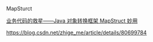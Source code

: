 MapSturct

 [业务代码的救星——Java 对象转换框架 MapStruct 妙用](https://www.cnblogs.com/zhoudl/p/11460835.html)

https://blog.csdn.net/zhige_me/article/details/80699784